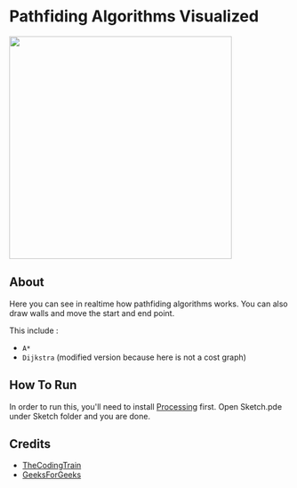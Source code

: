 # Pathfiding Algorithms Visualized

<img width="400" src="https://i.postimg.cc/RFG3VL3W/Capture33.png">

## About  

Here you can see in realtime how pathfiding algorithms works. You can also draw walls and move the start and end point.

This include :

* `A*`
* `Dijkstra` (modified version because here is not a cost graph)

## How To Run

In order to run this, you'll need to install [Processing](https://processing.org/) first. Open Sketch.pde under Sketch folder and you are done.

## Credits

* [TheCodingTrain](https://www.youtube.com/user/shiffman)
* [GeeksForGeeks](https://www.geeksforgeeks.org)
